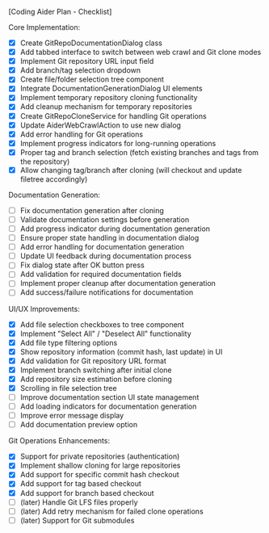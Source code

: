 [Coding Aider Plan - Checklist]

Core Implementation:
- [x] Create GitRepoDocumentationDialog class
- [x] Add tabbed interface to switch between web crawl and Git clone modes
- [x] Implement Git repository URL input field
- [x] Add branch/tag selection dropdown
- [x] Create file/folder selection tree component
- [x] Integrate DocumentationGenerationDialog UI elements
- [x] Implement temporary repository cloning functionality
- [x] Add cleanup mechanism for temporary repositories
- [x] Create GitRepoCloneService for handling Git operations
- [x] Update AiderWebCrawlAction to use new dialog
- [x] Add error handling for Git operations
- [x] Implement progress indicators for long-running operations
- [x] Proper tag and branch selection (fetch existing branches and tags from the repository)
- [x] Allow changing tag/branch after cloning (will checkout and update filetree accordingly)

Documentation Generation:
- [ ] Fix documentation generation after cloning
- [ ] Validate documentation settings before generation
- [ ] Add progress indicator during documentation generation
- [ ] Ensure proper state handling in documentation dialog
- [ ] Add error handling for documentation generation
- [ ] Update UI feedback during documentation process
- [ ] Fix dialog state after OK button press
- [ ] Add validation for required documentation fields
- [ ] Implement proper cleanup after documentation generation
- [ ] Add success/failure notifications for documentation

UI/UX Improvements:
- [x] Add file selection checkboxes to tree component
- [x] Implement "Select All" / "Deselect All" functionality
- [x] Add file type filtering options
- [x] Show repository information (commit hash, last update) in UI
- [x] Add validation for Git repository URL format
- [x] Implement branch switching after initial clone
- [x] Add repository size estimation before cloning
- [x] Scrolling in file selection tree
- [ ] Improve documentation section UI state management
- [ ] Add loading indicators for documentation generation
- [ ] Improve error message display
- [ ] Add documentation preview option

Git Operations Enhancements:
- [x] Support for private repositories (authentication)
- [x] Implement shallow cloning for large repositories
- [x] Add support for specific commit hash checkout
- [x] Add support for tag based checkout
- [x] Add support for branch based checkout
- [ ] (later) Handle Git LFS files properly
- [ ] (later) Add retry mechanism for failed clone operations
- [ ] (later) Support for Git submodules
